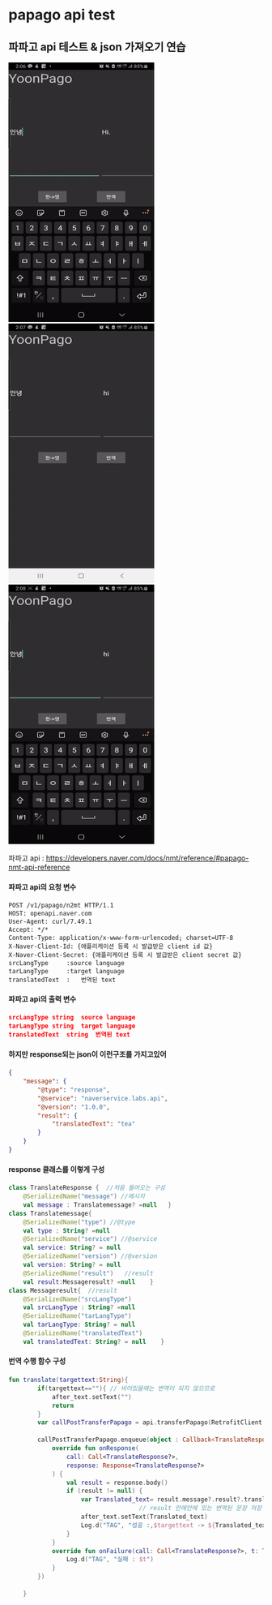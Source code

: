 # papago api test

## 파파고 api 테스트 & json 가져오기 연습 



<img src="_md/번역1.gif" alt="번역1" style="zoom: 50%;" />

<img src="_md/번역2.gif" alt="번역2" style="zoom: 50%;" />

<img src="_md/번역스왑.gif" alt="번역스왑" style="zoom:50%;" />

파파고 api : https://developers.naver.com/docs/nmt/reference/#papago-nmt-api-reference



#### 파파고 api의 요청 변수

```
POST /v1/papago/n2mt HTTP/1.1
HOST: openapi.naver.com
User-Agent: curl/7.49.1
Accept: */*
Content-Type: application/x-www-form-urlencoded; charset=UTF-8
X-Naver-Client-Id: {애플리케이션 등록 시 발급받은 client id 값}
X-Naver-Client-Secret: {애플리케이션 등록 시 발급받은 client secret 값}
srcLangType		:source language
tarLangType		:target language
translatedText	:	번역된 text
```

#### 파파고 api의 출력 변수

```json
srcLangType	string	source language
tarLangType	string	target language
translatedText	string	번역된 text
```

#### 하지만 response되는 json이 이런구조를 가지고있어

```json
{
    "message": {
        "@type": "response",
        "@service": "naverservice.labs.api",
        "@version": "1.0.0",
        "result": {
            "translatedText": "tea"
        }
    }
}
```

#### response 클래스를 이렇게 구성

```kotlin
class TranslateResponse {  //처음 들어오는 구성
    @SerializedName("message") //메시지
    val message : Translatemessage? =null   }
class Translatemessage{
    @SerializedName("type") //@type
    val type : String? =null
    @SerializedName("service") //@service
    val service: String? = null
    @SerializedName("version") //@version
    val version: String? = null
    @SerializedName("result")	//result
    val result:Messageresult? =null    }
class Messageresult{  //result
    @SerializedName("srcLangType")
    val srcLangType : String? =null
    @SerializedName("tarLangType")
    val tarLangType: String? = null
    @SerializedName("translatedText")
    val translatedText: String? = null    }
```

#### 번역 수행 함수 구성

```kotlin
fun translate(targettext:String){
        if(targettext==""){ // 비어있을때는 변역이 되지 않으므로 
            after_text.setText("")
            return
        }
        var callPostTransferPapago = api.transferPapago(RetrofitClient.CLIENT_ID, RetrofitClient.CLIENT_SECRET, if(koToen) "ko" else "en", if(koToen) "en" else "ko", targettext ) // 각각 파파고 api 요청변수

        callPostTransferPapago.enqueue(object : Callback<TranslateResponse?> { 
            override fun onResponse( 
                call: Call<TranslateResponse?>, 
                response: Response<TranslateResponse?>
            ) {
                val result = response.body()
                if (result != null) {
                    var Translated_text= result.message?.result?.translatedText 
                    				// result 안에안에 있는 변역된 문장 저장
                    after_text.setText(Translated_text)
                    Log.d("TAG", "성공 :,$targettext -> ${Translated_text}")
                }
            }
            override fun onFailure(call: Call<TranslateResponse?>, t: Throwable) {
                Log.d("TAG", "실패 : $t")
            }
        })

    }
```





